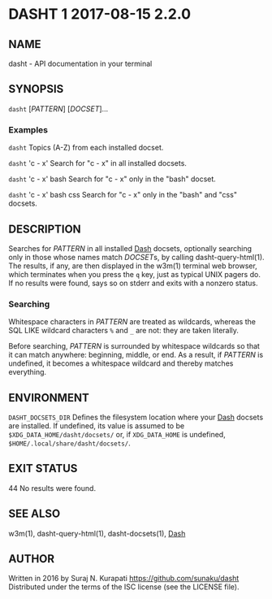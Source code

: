 # DASHT 1                       2017-08-15                            2.2.0

## NAME

dasht - API documentation in your terminal

## SYNOPSIS

`dasht` [*PATTERN*] [*DOCSET*]...

### Examples

`dasht`
  Topics (A-Z) from each installed docset.

`dasht` 'c - x'
  Search for "c - x" in all installed docsets.

`dasht` 'c - x' bash
  Search for "c - x" only in the "bash" docset.

`dasht` 'c - x' bash css
  Search for "c - x" only in the "bash" and "css" docsets.

## DESCRIPTION

Searches for *PATTERN* in all installed [Dash] docsets, optionally searching
only in those whose names match *DOCSET*s, by calling dasht-query-html(1).
The results, if any, are then displayed in the w3m(1) terminal web browser,
which terminates when you press the `q` key, just as typical UNIX pagers do.
If no results were found, says so on stderr and exits with a nonzero status.

### Searching

Whitespace characters in *PATTERN* are treated as wildcards, whereas the
SQL LIKE wildcard characters `%` and `_` are not: they are taken literally.

Before searching, *PATTERN* is surrounded by whitespace wildcards so that it
can match anywhere: beginning, middle, or end.  As a result, if *PATTERN* is
undefined, it becomes a whitespace wildcard and thereby matches everything.

## ENVIRONMENT

`DASHT_DOCSETS_DIR`
  Defines the filesystem location where your [Dash] docsets are installed.
  If undefined, its value is assumed to be `$XDG_DATA_HOME/dasht/docsets/`
  or, if `XDG_DATA_HOME` is undefined, `$HOME/.local/share/dasht/docsets/`.

## EXIT STATUS

44
  No results were found.

## SEE ALSO

w3m(1), dasht-query-html(1), dasht-docsets(1), [Dash]

[Dash]: https://kapeli.com/dash

## AUTHOR

Written in 2016 by Suraj N. Kurapati <https://github.com/sunaku/dasht>
Distributed under the terms of the ISC license (see the LICENSE file).